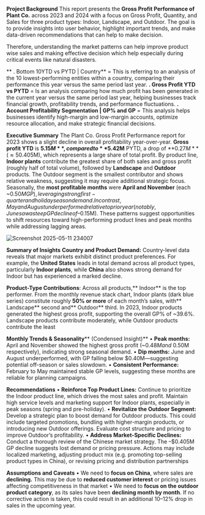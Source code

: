 
**Project Background**
This report presents the **Gross Profit Performance of Plant Co.** across 2023 and 2024 with a focus on Gross Profit, Quantity, and Sales for three product types: Indoor, Landscape, and Outdoor. The goal is to provide insights into user behavior, highlight important trends, and make data-driven recommendations that can help to make decision.

Therefore, understanding the market patterns can help improve product wise sales and making effective decision which help especially during critical events like natural disasters.

 ** . Bottom 10YTD vs PYTD | Country** = This is referring to an analysis of the 10 lowest-performing entities within a country, comparing their performance this year versus the same period last year.
  **. Gross Profit YTD vs PYTD** = Is an analysis comparing how much profit has been generated in the current year versus the same period last year, helping businesses track financial growth, profitability trends, and performance fluctuations.
  **. Account Profitability Segmentation | GP% and GP** = This analysis helps businesses identify high-margin and low-margin accounts, optimize resource allocation, and make strategic financial decisions.

**Executive Summary**
The Plant Co. Gross Profit Performance report for 2023 shows a slight decline in overall profitability year-over-year. **Gross profit YTD** is **$5.15M**, compared to **$5.42M** PYTD, a drop of **$0.27M** (≈ 5%). The** gross profit margin (GP%)** remains strong at **39.6%.** The primary driver of the shortfall is a significant downturn in the Chinese market (–$0.405M), which represents a large share of total profit. By product line, **Indoor plants** contribute the greatest share of both sales and gross profit (roughly half of total volume), followed by **Landscape** and **Outdoor** products. The Outdoor segment is the smallest contributor and shows relative weakness, suggesting it may require additional strategic focus. Seasonally, the **most profitable months** were **April and November** (each ~$0.50M GP), leveraging strong first-quarter and holiday season demand. In contrast, May and August underperformed relative to prior year (notably, June saw a steep GP decline of –$0.15M). These patterns suggest opportunities to shift resources toward high-performing product lines and peak months while addressing lagging areas.

![Screenshot 2025-05-11 234007](https://github.com/user-attachments/assets/39285a6c-0c7c-4007-957c-65de3c3d00eb)



**Summary of Insights**
**Country and Product Demand:** Country-level data reveals that major markets exhibit distinct product preferences. For example, the **United States** leads in total demand across all product types, particularly **Indoor plants**, while **China** also shows strong demand for Indoor but has experienced a marked decline. 
 
**Product-Type Contributions**: Across all products,** Indoor** is the top performer. From the monthly revenue stack chart, Indoor plants (dark blue series) constitute roughly **50% or more** of each month’s sales, with** Landscape** second and** Outdoor** third. In 2023, Indoor products generated the highest gross profit, supporting the overall GP% of ~39.6%. Landscape products contribute moderately, while Outdoor products contribute the least 
 
**Monthly Trends & Seasonality**** (Condensed Insight)**
•	**Peak months:** April and November showed the highest gross profit (~$0.48M and ~$0.50M respectively), indicating strong seasonal demand.
•	**Dip months:** June and August underperformed, with GP falling below $0.40M—suggesting potential off-season or sales slowdown.
•	**Consistent Performance:** February to May maintained stable GP levels, suggesting these months are reliable for planning campaigns.
 
**Recommendations**
•	**Reinforce Top Product Lines:** Continue to prioritize the Indoor product line, which drives the most sales and profit. Maintain high service levels and marketing support for Indoor plants, especially in peak seasons (spring and pre-holiday).
•	**Revitalize the Outdoor Segment:** Develop a strategic plan to boost demand for Outdoor products. This could include targeted promotions, bundling with higher-margin products, or introducing new Outdoor offerings. Evaluate cost structure and pricing to improve Outdoor’s profitability.
•	**Address Market-Specific Declines:** Conduct a thorough review of the Chinese market strategy. The –$0.405M GP decline suggests lost demand or pricing pressure. Actions may include localized marketing, adjusting product mix (e.g. promoting top-selling product types in China), or revising pricing and distribution partnerships

**Assumptions and Caveats**
•	We need to **focus on China**, where sales are **declining.** This may be due to **reduced customer interest** or pricing issues affecting competitiveness in that market
•	We need to **focus on the outdoor product category**, as its sales have been **declining month by month**. If no corrective action is taken, this could result in an additional 10–12% drop in sales in the upcoming year.
